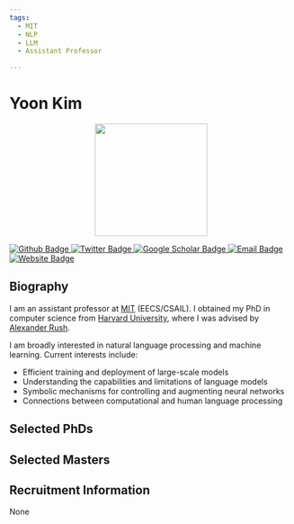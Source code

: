 ```yaml
---
tags:
  - MIT
  - NLP
  - LLM
  - Assistant Professor

---
```


# Yoon Kim

<div style="display: flex; justify-content: center;">
  <img src="https://people.csail.mit.edu/yoonkim/data/profile.jpg" alt="" width="200"/>
</div>

<p align="left">
  <a href="https://github.com/">
    <img src="https://img.shields.io/badge/Github-white?logo=github&logoColor=black&cacheSeconds=1" alt="Github Badge"/>
  </a>
  <a href="https://twitter.com/">
    <img src="https://img.shields.io/badge/Twitter-white?logo=twitter&logoColor=blue&cacheSeconds=1" alt="Twitter Badge"/>
  </a>
  <a href="https://scholar.google.com/">
    <img src="https://img.shields.io/badge/GoogleScholar-white?logo=googlescholar&logoColor=blue&cacheSeconds=1" alt="Google Scholar Badge"/>
  </a>
  <a href="mailto:hbh001098hbh@sjtu.edu.cn">
    <img src="https://img.shields.io/badge/Email-white?logo=gmail&logoColor=blue" alt="Email Badge"/>
  </a>
  <a href="https://huskydoge.github.io/">
  <img src="https://img.shields.io/badge/website-white?logo=wordpress&logoColor=blue" alt="Website Badge"/>
  </a>
</p>



## Biography

I am an assistant professor at [MIT](https://eecs.mit.edu/) (EECS/CSAIL). I obtained my PhD in computer science from [Harvard University](http://seas.harvard.edu/), where I was advised by [Alexander Rush](http://rush-nlp.com/).



I am broadly interested in natural language processing and machine learning. Current interests include:

- Efficient training and deployment of large-scale models
- Understanding the capabilities and limitations of language models
- Symbolic mechanisms for controlling and augmenting neural networks
- Connections between computational and human language processing



## Selected PhDs





## Selected Masters







## Recruitment Information

None

